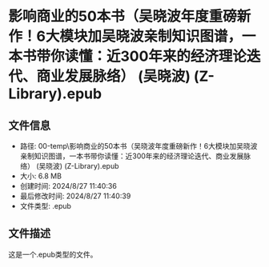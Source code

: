 ﻿# 影响商业的50本书（吴晓波年度重磅新作！6大模块加吴晓波亲制知识图谱，一本书带你读懂：近300年来的经济理论迭代、商业发展脉络） (吴晓波) (Z-Library).epub

## 文件信息
- 路径: 00-temp\影响商业的50本书（吴晓波年度重磅新作！6大模块加吴晓波亲制知识图谱，一本书带你读懂：近300年来的经济理论迭代、商业发展脉络） (吴晓波) (Z-Library).epub
- 大小: 6.8 MB
- 创建时间: 2024/8/27 11:40:36
- 最后修改时间: 2024/8/27 11:40:39
- 文件类型: .epub

## 文件描述
这是一个.epub类型的文件。

